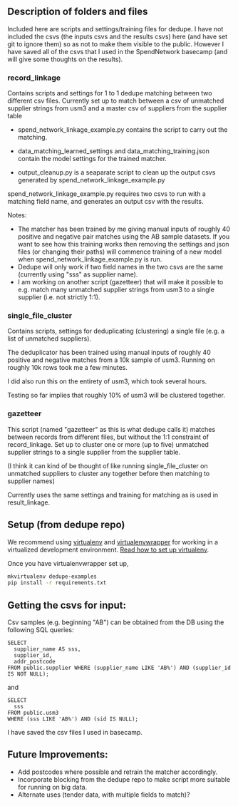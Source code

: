 ## Description of folders and files

Included here are scripts and settings/training files for dedupe. I have not included the csvs (the inputs csvs and the results csvs) here (and have set git to ignore them) so as not to make them visible to the public.
However I have saved all of the csvs that I used in the SpendNetwork basecamp (and will give some thoughts on the results).

### record_linkage

Contains scripts and settings for 1 to 1 dedupe matching between two different csv files.
Currently set up to match between a csv of unmatched supplier strings from usm3 and a master csv of suppliers from the supplier table

- spend_network_linkage_example.py contains the script to carry out the matching.

- data_matching_learned_settings and data_matching_training.json contain the model settings for the trained matcher.

- output_cleanup.py is a seaparate script to clean up the output csvs generated by spend_network_linkage_example.py

spend_network_linkage_example.py requires two csvs to run with a matching field name, and generates an output csv with the results.

Notes:
- The matcher has been trained by me giving manual inputs of roughly 40 positive and negative pair matches using the AB sample datasets.
If you want to see how this training works then removing the settings and json files (or changing their paths) will commence training of a new model when spend_network_linkage_example.py is run.
- Dedupe will only work if two field names in the two csvs are the same (currently using "sss" as supplier name).
- I am working on another script (gazetteer) that will make it possible to e.g. match many unmatched supplier strings from usm3 to a single supplier (i.e. not strictly 1:1).



### single_file_cluster

Contains scripts, settings for deduplicating (clustering) a single file (e.g. a list of unmatched suppliers).

The deduplicator has been trained using manual inputs of roughly 40 positive and negative matches from a 10k sample of usm3.
Running on roughly 10k rows took me a few minutes.

I did also run this on the entirety of usm3, which took several hours.

Testing so far implies that roughly 10% of usm3 will be clustered together.

### gazetteer

This script (named "gazetteer" as this is what dedupe calls it) matches between records from different files, but without the 1:1 constraint of record_linkage.
Set up to cluster one or more (up to five) unmatched supplier strings to a single supplier from the supplier table.

(I think it can kind of be thought of like running single_file_cluster on unmatched suppliers to cluster any together before then matching to supplier names)

Currently uses the same settings and training for matching as is used in result_linkage.

## Setup (from dedupe repo)
We recommend using [virtualenv](http://virtualenv.readthedocs.org/en/latest/virtualenv.html) and [virtualenvwrapper](http://virtualenvwrapper.readthedocs.org/en/latest/install.html) for working in a virtualized development environment. [Read how to set up virtualenv](http://docs.python-guide.org/en/latest/dev/virtualenvs/).

Once you have virtualenvwrapper set up,

```bash
mkvirtualenv dedupe-examples
pip install -r requirements.txt
```

## Getting the csvs for input:

Csv samples (e.g. beginning "AB") can be obtained from the DB using the following SQL queries:

```
SELECT
  supplier_name AS sss,
  supplier_id,
  addr_postcode
FROM public.supplier WHERE (supplier_name LIKE 'AB%') AND (supplier_id IS NOT NULL);
```
and

```
SELECT
  sss
FROM public.usm3
WHERE (sss LIKE 'AB%') AND (sid IS NULL);
```
I have saved the csv files I used in basecamp.


## Future Improvements:

- Add postcodes where possible and retrain the matcher accordingly.
- Incorporate blocking from the dedupe repo to make script more suitable for running on big data.
- Alternate uses (tender data, with multiple fields to match)?
